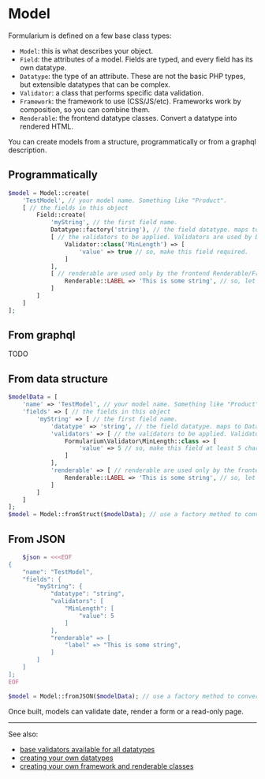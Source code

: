 # Model

Formularium is defined on a few base class types:

- `Model`: this is what describes your object.
- `Field`: the attributes of a model. Fields are typed, and every field has its own datatype.
- `Datatype`: the type of an attribute. These are not the basic PHP types, but extensible datatypes that can be complex.
- `Validator`: a class that performs specific data validation.
- `Framework`: the framework to use (CSS/JS/etc). Frameworks work by composition, so you can combine them.
- `Renderable`: the frontend datatype classes. Convert a datatype into rendered HTML.

You can create models from a structure, programmatically or from a graphql description.

## Programmatically

```php
$model = Model::create(
    'TestModel', // your model name. Something like "Product".
    [ // the fields in this object
        Field::create(
            'myString', // the first field name.
            Datatype::factory('string'), // the field datatype. maps to Datatype_string in this case.
            [ // the validators to be applied. Validators are used by Datatypes, although Renderable can use them for frontend validation too.
                Validator::class('MinLength') => [
                    'value' => true // so, make this field required.
                ]
            ],
            [ // renderable are used only by the frontend Renderable/Framework classes.
                Renderable::LABEL => 'This is some string', // so, let's add a label describing the field
            ]
        ]
    ]
];
```

## From graphql

TODO

## From data structure

```php
$modelData = [
    'name' => 'TestModel', // your model name. Something like "Product".
    'fields' => [ // the fields in this object
        'myString' => [ // the first field name.
            'datatype' => 'string', // the field datatype. maps to Datatype_string in this case.
            'validators' => [ // the validators to be applied. Validators are used by Datatypes, although Renderable can use them for frontend validation too.
                Formularium\Validator\MinLength::class => [
                    'value' => 5 // so, make this field at least 5 characters long.
                ]
            ],
            'renderable' => [ // renderable are used only by the frontend Renderable/Framework classes.
                Renderable::LABEL => 'This is some string', // so, let's add a label describing the field
            ]
        ]
    ]
];
$model = Model::fromStruct($modelData); // use a factory method to convert the structure into a Model class.
```

## From JSON

```php
    $json = <<<EOF
{
    "name": "TestModel",
    "fields": {
        "myString": {
            "datatype": "string",
            "validators": [
                "MinLength": [
                    "value": 5
                ]
            ],
            "renderable" => [
                "label" => "This is some string",
            ]
        ]
    ]
];
EOF

$model = Model::fromJSON($modelData); // use a factory method to convert the structure into a Model class.
```

Once built, models can validate date, render a form or a read-only page.

---

See also:

- [base validators available for all datatypes](basevalidator.md)
- [creating your own datatypes](datatype.md)
- [creating your own framework and renderable classes](frontend.md)
